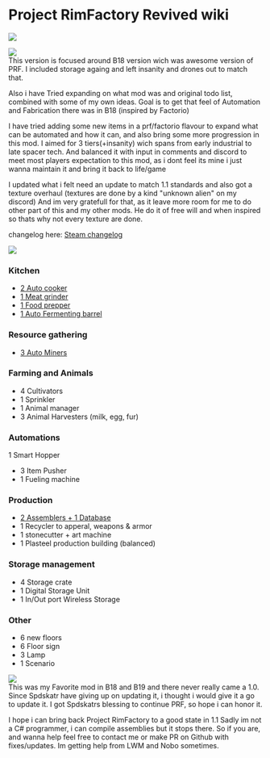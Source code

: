 # Project RimFactory Revived wiki
![](https://github.com/zymex22/Project-RimFactory-Revived/blob/master/About/Preview.png?raw=true)

![](https://imgur.com/SgqQCgW.png)  
This version is focused around B18 version wich was awesome version of PRF.
I included storage againg and left insanity and drones out to match that.

Also i have Tried expanding on what mod was and original todo list, combined with some of my own ideas.
Goal is to get that feel of Automation and Fabrication there was in B18 (inspired by Factorio)

I have tried adding some new items in a prf/factorio flavour to expand what can be automated and how it can, and also bring some more progression in this mod.
I aimed for 3 tiers(+insanity) wich spans from early industrial to late spacer tech.
And balanced it with input in comments and discord to meet most players expectation to this mod,
as i dont feel its mine i just wanna maintain it and bring it back to life/game

I updated what i felt need an update to match 1.1 standards
and also got a texture overhaul (textures are done by a kind "unknown alien" on my discord)
And im very gratefull for that, as it leave more room for me to do other part of this and my other mods.
He do it of free will and when inspired so thats why not every texture are done.

changelog here: [Steam changelog](https://steamcommunity.com/sharedfiles/filedetails/changelog/2033979700)

![](https://imgur.com/mi4OYoT.png)
### Kitchen
- [2 Auto cooker](https://github.com/zymex22/Project-RimFactory-Revived/wiki/Cookers-and-food-equipment)
- [1 Meat grinder](https://github.com/zymex22/Project-RimFactory-Revived/wiki/Cookers-and-food-equipment)
- [1 Food prepper](https://github.com/zymex22/Project-RimFactory-Revived/wiki/Cookers-and-food-equipment)
- [1 Auto Fermenting barrel](https://github.com/zymex22/Project-RimFactory-Revived/wiki/Cookers-and-food-equipment)
### Resource gathering
- [3 Auto Miners](https://github.com/zymex22/Project-RimFactory-Revived/wiki/Miners)
### Farming and Animals
- 4 Cultivators
- 1 Sprinkler
- 1 Animal manager
- 3 Animal Harvesters (milk, egg, fur)
### Automations
1 Smart Hopper
- 3 Item Pusher
- 1 Fueling machine
### Production
- [2 Assemblers + 1 Database](https://github.com/zymex22/Project-RimFactory-Revived/wiki/Assemblers-and-Recipe-Database) 
- 1 Recycler to apperal, weapons & armor
- 1 stonecutter + art machine
- 1 Plasteel production building (balanced)
### Storage management
- 4 Storage crate
- 1 Digital Storage Unit
- 1 In/Out port Wireless Storage
### Other
- 6 new floors
- 6 Floor sign
- 3 Lamp
- 1 Scenario

![](https://imgur.com/vk7inFR.png)  
This was my Favorite mod in B18 and B19 and there never really came a 1.0.
Since Spdskatr have giving up on updating it, i thought i would give it a go to update it.
I got Spdskatrs blessing to continue PRF, so hope i can honor it.

I hope i can bring back Project RimFactory to a good state in 1.1
Sadly im not a C# programmer, i can compile assemblies but it stops there.
So if you are, and wanna help feel free to contact me or make PR on Github with fixes/updates.
Im getting help from LWM and Nobo sometimes.

